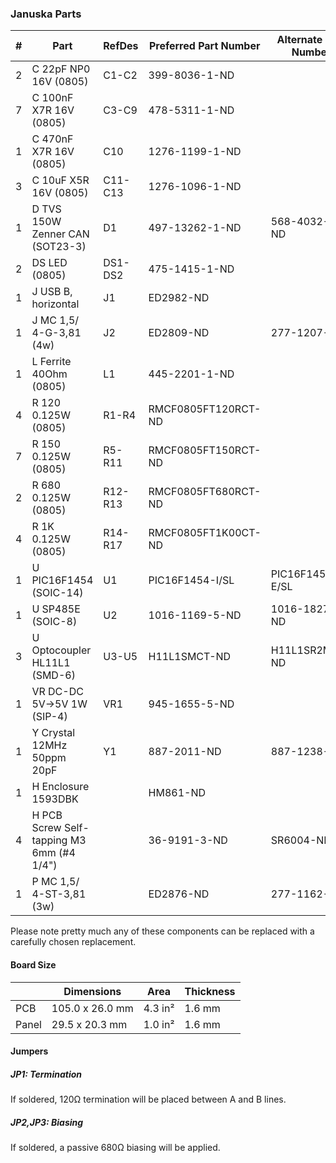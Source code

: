 ### Januska Parts

|  # | Part                                      | RefDes  | Preferred Part Number      | Alternate Part Number           |
|---:|-------------------------------------------|---------|----------------------------|---------------------------------|
|  2 | C 22pF NP0 16V (0805)                     | C1-C2   | 399-8036-1-ND              |                                 |
|  7 | C 100nF X7R 16V (0805)                    | C3-C9   | 478-5311-1-ND              |                                 |
|  1 | C 470nF X7R 16V (0805)                    | C10     | 1276-1199-1-ND             |
|  3 | C 10uF X5R 16V (0805)                     | C11-C13 | 1276-1096-1-ND             |                                 |
|  1 | D TVS 150W Zenner CAN (SOT23-3)           | D1      | 497-13262-1-ND             | 568-4032-1-ND                   |
|  2 | DS LED (0805)                             | DS1-DS2 | 475-1415-1-ND              |                                 |
|  1 | J USB B, horizontal                       | J1      | ED2982-ND                  |                                 |
|  1 | J MC 1,5/ 4-G-3,81 (4w)                   | J2      | ED2809-ND                  | 277-1207-ND                     |
|  1 | L Ferrite 40Ohm (0805)                    | L1      | 445-2201-1-ND              |                                 |
|  4 | R 120 0.125W (0805)                       | R1-R4   | RMCF0805FT120RCT-ND        |                                 |
|  7 | R 150 0.125W (0805)                       | R5-R11  | RMCF0805FT150RCT-ND        |                                 |
|  2 | R 680 0.125W (0805)                       | R12-R13 | RMCF0805FT680RCT-ND        |                                 |
|  4 | R 1K 0.125W (0805)                        | R14-R17 | RMCF0805FT1K00CT-ND        |                                 |
|  1 | U PIC16F1454 (SOIC-14)                    | U1      | PIC16F1454-I/SL            | PIC16F1454-E/SL                 |
|  1 | U SP485E (SOIC-8)                         | U2      | 1016-1169-5-ND             | 1016-1827-1-ND                  |
|  3 | U Optocoupler HL11L1 (SMD-6)              | U3-U5   | H11L1SMCT-ND               | H11L1SR2MCT-ND                  |
|  1 | VR DC-DC 5V->5V 1W (SIP-4)                | VR1     | 945-1655-5-ND              |                                 |
|  1 | Y Crystal 12MHz 50ppm 20pF                | Y1      | 887-2011-ND                | 887-1238-ND                     |
|  1 | H Enclosure 1593DBK                       |         | HM861-ND                   |                                 |
|  4 | H PCB Screw Self-tapping M3 6mm (#4 1/4") |         | 36-9191-3-ND               | SR6004-ND                       |
|  1 | P MC 1,5/ 4-ST-3,81 (3w)                  |         | ED2876-ND                  | 277-1162-ND                     |

Please note pretty much any of these components can be replaced with a carefully
chosen replacement.


#### Board Size

|       |      Dimensions | Area    | Thickness |
|-------|-----------------|---------|-----------|
| PCB   | 105.0 x 26.0 mm | 4.3 in² |    1.6 mm |
| Panel |  29.5 x 20.3 mm | 1.0 in² |    1.6 mm |


#### Jumpers

##### JP1: Termination

If soldered, 120Ω termination will be placed between A and B lines.

##### JP2,JP3: Biasing

If soldered, a passive 680Ω biasing will be applied.
